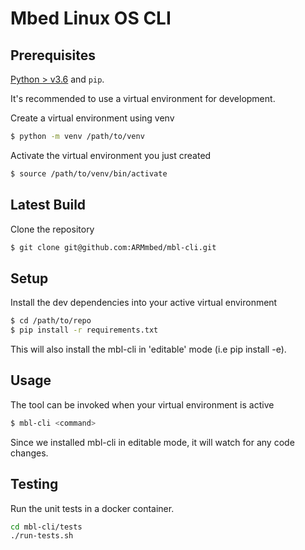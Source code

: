 # Mbed Linux OS CLI

## Prerequisites

[Python > v3.6](https://python.org) and `pip`. 

It's recommended to use a virtual environment for development.

Create a virtual environment using venv

```bash
$ python -m venv /path/to/venv
```

Activate the virtual environment you just created

```bash
$ source /path/to/venv/bin/activate
```

## Latest Build

Clone the repository

```bash
$ git clone git@github.com:ARMmbed/mbl-cli.git
```

## Setup

Install the dev dependencies into your active virtual environment

```bash
$ cd /path/to/repo
$ pip install -r requirements.txt
```

This will also install the mbl-cli in 'editable' mode (i.e pip install -e).

## Usage

The tool can be invoked when your virtual environment is active

```bash
$ mbl-cli <command>
```

Since we installed mbl-cli in editable mode, it will watch for any code changes.

## Testing

Run the unit tests in a docker container.

```bash
cd mbl-cli/tests
./run-tests.sh
```